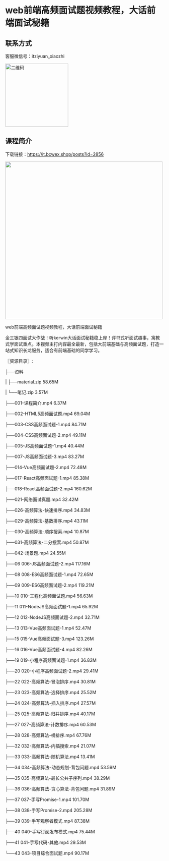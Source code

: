 # web前端高频面试题视频教程，大话前端面试秘籍

## 联系方式

客服微信号：itziyuan_xiaozhi

<img src="https://ziyuanyun.oss-cn-guangzhou.aliyuncs.com/common/20240614073449/666b82192834a.jpg" width="200" height="200" alt="二维码">

## 课程简介

下载链接：https://it.bcwex.shop/posts?id=2856

<img src="https://ziyuanyun.oss-cn-guangzhou.aliyuncs.com/yun/20240515184356/664491ec7ba9d.jpg" width="500" alt="">

  web前端高频面试题视频教程，大话前端面试秘籍



 金三银四面试大作战！听kerwin大话面试秘籍稳上岸！评书式听面试趣事，寓教式学面试重点。本视频主打内容最全最新，包括大前端基础与高频面试题，打造一站式知识长龙服务，适合有前端基础的同学学习。

 〖资源目录〗:

 ├──资料

 | ├──material.zip 58.65M

 | └──笔记.zip 3.57M

 ├──001-课程简介.mp4 6.37M

 ├──002-HTML5高频面试题.mp4 69.04M

 ├──003-CSS高频面试题-1.mp4 84.71M

 ├──004-CSS高频面试题-2.mp4 49.11M

 ├──005-JS高频面试题-1.mp4 40.44M

 ├──007-JS高频面试题-3.mp4 83.27M

 ├──014-Vue高频面试题-2.mp4 72.48M

 ├──017-React高频面试题-1.mp4 85.38M

 ├──018-React高频面试题-2.mp4 160.62M

 ├──021-网络面试真题.mp4 32.42M

 ├──026-高频算法-快速排序.mp4 34.83M

 ├──029-高频算法-基数排序.mp4 43.11M

 ├──030-高频算法-顺序搜索.mp4 10.87M

 ├──031-高频算法-二分搜索.mp4 50.87M

 ├──042-场景题.mp4 24.55M

 ├──06 006-JS高频面试题-2.mp4 117.16M

 ├──08 008-ES6高频面试题-1.mp4 72.65M

 ├──09 009-ES6高频面试题-2.mp4 119.21M

 ├──10 010-工程化高频面试题.mp4 56.63M

 ├──11 011-NodeJS高频面试题-1.mp4 65.92M

 ├──12 012-NodeJS高频面试题-2.mp4 32.71M

 ├──13 013-Vue高频面试题-1.mp4 52.47M

 ├──15 015-Vue高频面试题-3.mp4 123.26M

 ├──16 016-Vue高频面试题-4.mp4 82.26M

 ├──19 019-小程序高频面试题-1.mp4 36.82M

 ├──20 020-小程序高频面试题-2.mp4 29.41M

 ├──22 022-高频算法-冒泡排序.mp4 30.81M

 ├──23 023-高频算法-选择排序.mp4 25.52M

 ├──24 024-高频算法-插入排序.mp4 27.57M

 ├──25 025-高频算法-归并排序.mp4 40.17M

 ├──27 027-高频算法-计数排序.mp4 60.53M

 ├──28 028-高频算法-桶排序.mp4 67.76M

 ├──32 032-高频算法-内插搜索.mp4 21.07M

 ├──33 033-高频算法-随机算法.mp4 13.41M

 ├──34 034-高频算法-动态规划-背包问题.mp4 53.59M

 ├──35 035-高频算法-最长公共子序列.mp4 38.29M

 ├──36 036-高频算法-贪心算法-背包问题.mp4 31.89M

 ├──37 037-手写Promise-1.mp4 101.70M

 ├──38 038-手写Promise-2.mp4 205.28M

 ├──39 039-手写观察者模式.mp4 87.38M

 ├──40 040-手写订阅发布模式.mp4 75.44M

 ├──41 041-手写代码-其他.mp4 29.53M

 └──43 043-项目综合面试题.mp4 90.17M

  